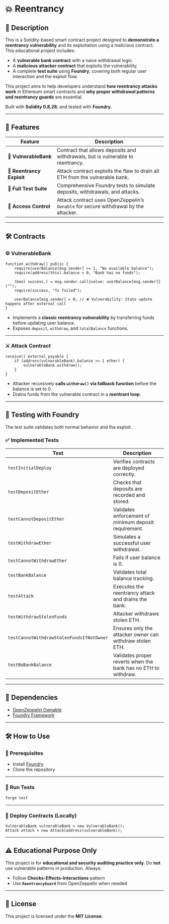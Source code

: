 # 💥 Reentrancy

## 📌 Description

This is a Solidity-based smart contract project designed to **demonstrate a reentrancy vulnerability** and its exploitation using a malicious contract. This educational project includes:

- A **vulnerable bank contract** with a naive withdrawal logic.
- A **malicious attacker contract** that exploits the vulnerability.
- A complete **test suite** using **Foundry**, covering both regular user interaction and the exploit flow.

This project aims to help developers understand **how reentrancy attacks work** in Ethereum smart contracts and **why proper withdrawal patterns and reentrancy guards** are essential.

Built with **Solidity 0.8.28**, and tested with **Foundry**.

---

## 🧩 Features

| **Feature**               | **Description**                                                                            |
|---------------------------|--------------------------------------------------------------------------------------------|
| 🏦 **VulnerableBank**      | Contract that allows deposits and withdrawals, but is vulnerable to reentrancy.           |
| 🧨 **Reentrancy Exploit**  | Attack contract exploits the flaw to drain all ETH from the vulnerable bank.              |
| 🔬 **Full Test Suite**     | Comprehensive Foundry tests to simulate deposits, withdrawals, and attacks.              |
| 👤 **Access Control**      | Attack contract uses OpenZeppelin’s `Ownable` for secure withdrawal by the attacker.      |

---

## 🛠️ Contracts

### ⚙️ VulnerableBank

```solidity
function withdraw() public {
    require(userBalance[msg.sender] >= 1, "No available balance");
    require(address(this).balance > 0, "Bank has no funds");

    (bool success,) = msg.sender.call{value: userBalance[msg.sender]}("");
    require(success, "Tx failed");

    userBalance[msg.sender] = 0; // ❌ Vulnerability: State update happens after external call
}
```

- Implements a **classic reentrancy vulnerability** by transferring funds before updating user balance.
- Exposes `deposit`, `withdraw`, and `totalBalance` functions.

---

### ⚔️ Attack Contract

```solidity
receive() external payable {
    if (address(vulnerableBank).balance >= 1 ether) {
        vulnerableBank.withdraw();
    }
}
```

- Attacker recursively **calls `withdraw()` via fallback function** before the balance is set to 0.
- Drains funds from the vulnerable contract in a **reentrant loop**.

---

## 🧪 Testing with Foundry

The test suite validates both normal behavior and the exploit.

### ✅ Implemented Tests

| **Test**                           | **Description**                                                         |
|------------------------------------|-------------------------------------------------------------------------|
| `testInitialDeploy`                | Verifies contracts are deployed correctly.                              |
| `testDepositEther`                | Checks that deposits are recorded and stored.                           |
| `testCannotDepositEther`          | Validates enforcement of minimum deposit requirement.                   |
| `testWithdrawEther`               | Simulates a successful user withdrawal.                                 |
| `testCannotWithdrawEther`         | Fails if user balance is 0.                                             |
| `testBankBalance`                 | Validates total balance tracking.                                       |
| `testAttack`                      | Executes the reentrancy attack and drains the bank.                     |
| `testWithdrawStolenFunds`         | Attacker withdraws stolen ETH.                                          |
| `testCannotWithdrawStolenFundsIfNotOwner` | Ensures only the attacker owner can withdraw stolen ETH.        |
| `testNoBankBalance`               | Validates proper reverts when the bank has no ETH to withdraw.          |

---

## 🔗 Dependencies

- [OpenZeppelin Ownable](https://github.com/OpenZeppelin/openzeppelin-contracts)
- [Foundry Framework](https://book.getfoundry.sh/)

---

## 🛠️ How to Use

### 🔧 Prerequisites

- Install [Foundry](https://book.getfoundry.sh/getting-started/installation)
- Clone the repository

---

### 🧪 Run Tests

```bash
forge test
```

---

### 🚀 Deploy Contracts (Locally)

```solidity
VulnerableBank vulnerableBank = new VulnerableBank();
Attack attack = new Attack(address(vulnerableBank));
```

---

## ⚠️ Educational Purpose Only

This project is for **educational and security auditing practice only**. Do **not** use vulnerable patterns in production. Always:

- Follow **Checks-Effects-Interactions** pattern
- Use **`ReentrancyGuard`** from OpenZeppelin when needed

---

## 📄 License

This project is licensed under the **MIT License**.
